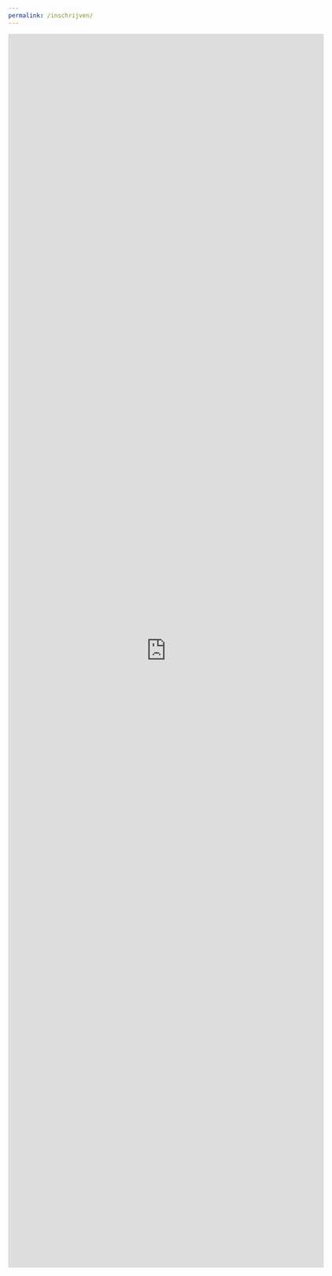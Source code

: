 ```yaml
---
permalink: /inschrijven/
---
```


<iframe src="https://forms.gle/kFxBqWbFbFH3bXbA7" width="640" height="2500" frameborder="0" marginheight="0" marginwidth="0">Laden…</iframe>
